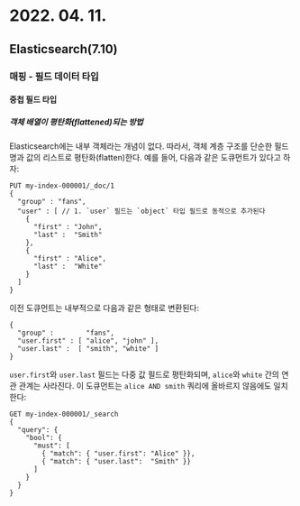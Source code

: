 # 2022. 04. 11.

## Elasticsearch(7.10)

### 매핑 - 필드 데이터 타입

#### 중첩 필드 타입

##### 객체 배열이 평탄화(flattened)되는 방법

Elasticsearch에는 내부 객체라는 개념이 없다. 따라서, 객체 계층 구조를 단순한 필드명과 값의 리스트로 평탄화(flatten)한다. 예를 들어, 다음과 같은 도큐먼트가 있다고 하자:

```http
PUT my-index-000001/_doc/1
{
  "group" : "fans",
  "user" : [ // 1. `user` 필드는 `object` 타입 필드로 동적으로 추가된다
    {
      "first" : "John",
      "last" :  "Smith"
    },
    {
      "first" : "Alice",
      "last" :  "White"
    }
  ]
}
```

이전 도큐먼트는 내부적으로 다음과 같은 형태로 변환된다:

```http
{
  "group" :        "fans",
  "user.first" : [ "alice", "john" ],
  "user.last" :  [ "smith", "white" ]
}
```

`user.first`와 `user.last` 필드는 다중 값 필드로 평탄화되며, `alice`와 `white` 간의 연관 관계는 사라진다. 이 도큐먼트는 `alice AND smith` 쿼리에 올바르지 않음에도 일치한다:

```http
GET my-index-000001/_search
{
  "query": {
    "bool": {
      "must": [
        { "match": { "user.first": "Alice" }},
        { "match": { "user.last":  "Smith" }}
      ]
    }
  }
}
```

